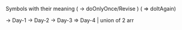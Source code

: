 Symbols with their meaning
( -> doOnlyOnce/Revise )   ( => doItAgain)

-> Day-1 
-> Day-2 
-> Day-3 
=> Day-4 | union of 2 arr
